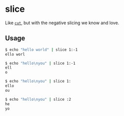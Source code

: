 # slice

Like [`cut`](https://en.wikipedia.org/wiki/Cut_(Unix)), but with the negative slicing we know and love.

## Usage

```sh
$ echo "hello world" | slice 1:-1
ello worl

$ echo "hello\nyou" | slice 1:-1
ell
o

$ echo "hello\nyou" | slice 1:
ello
ou

$ echo "hello\nyou" | slice :2
he
yo
```
